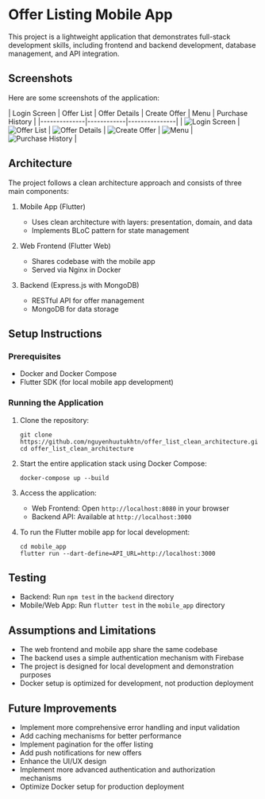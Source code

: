 # Offer Listing Mobile App

This project is a lightweight application that demonstrates full-stack development skills, including frontend and backend development, database management, and API integration.

## Screenshots

Here are some screenshots of the application:

| Login Screen | Offer List | Offer Details | Create Offer | Menu | Purchase History |
|--------------|------------|---------------|
| ![Login Screen](screenshots/login_screen.png) | ![Offer List](screenshots/offer_list.png) | ![Offer Details](screenshots/offer_details.png) | ![Create Offer](screenshots/create_offer.png) | ![Menu](screenshots/menu.png) | ![Purchase History](screenshots/purchase_history.png) |

## Architecture

The project follows a clean architecture approach and consists of three main components:

1. Mobile App (Flutter)
   - Uses clean architecture with layers: presentation, domain, and data
   - Implements BLoC pattern for state management

2. Web Frontend (Flutter Web)
   - Shares codebase with the mobile app
   - Served via Nginx in Docker

3. Backend (Express.js with MongoDB)
   - RESTful API for offer management
   - MongoDB for data storage

## Setup Instructions

### Prerequisites

- Docker and Docker Compose
- Flutter SDK (for local mobile app development)

### Running the Application

1. Clone the repository:
   ```
   git clone https://github.com/nguyenhuutukhtn/offer_list_clean_architecture.git
   cd offer_list_clean_architecture
   ```

2. Start the entire application stack using Docker Compose:
   ```
   docker-compose up --build
   ```

3. Access the application:
   - Web Frontend: Open `http://localhost:8080` in your browser
   - Backend API: Available at `http://localhost:3000`

4. To run the Flutter mobile app for local development:
   ```
   cd mobile_app
   flutter run --dart-define=API_URL=http://localhost:3000
   ```

## Testing

- Backend: Run `npm test` in the `backend` directory
- Mobile/Web App: Run `flutter test` in the `mobile_app` directory

## Assumptions and Limitations

- The web frontend and mobile app share the same codebase
- The backend uses a simple authentication mechanism with Firebase
- The project is designed for local development and demonstration purposes
- Docker setup is optimized for development, not production deployment

## Future Improvements

- Implement more comprehensive error handling and input validation
- Add caching mechanisms for better performance
- Implement pagination for the offer listing
- Add push notifications for new offers
- Enhance the UI/UX design
- Implement more advanced authentication and authorization mechanisms
- Optimize Docker setup for production deployment

